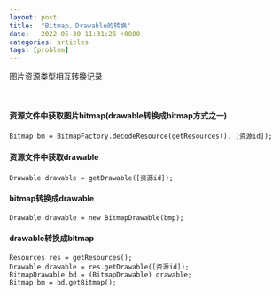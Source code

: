 ```yaml
---
layout: post
title:  "Bitmap、Drawable的转换"
date:   2022-05-30 11:31:26 +0800
categories: articles
tags: [problem]
---
```

图片资源类型相互转换记录


<br>

#### 资源文件中获取图片bitmap(drawable转换成bitmap方式之一)
```text
Bitmap bm = BitmapFactory.decodeResource(getResources(), [资源id]);
```

#### 资源文件中获取drawable
```text
Drawable drawable = getDrawable([资源id]);
```

####  bitmap转换成drawable
```text
Drawable drawable = new BitmapDrawable(bmp);
```

#### drawable转换成bitmap
```text
Resources res = getResources();
Drawable drawable = res.getDrawable([资源id]);
BitmapDrawable bd = (BitmapDrawable) drawable;
Bitmap bm = bd.getBitmap();
```